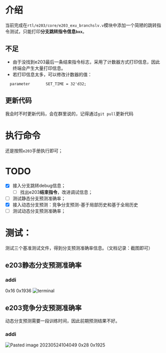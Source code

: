 # 介绍
当前完成在`rtl/e203/core/e203_exu_branchslv.v`模块中添加一个简陋的跳转指令测试，只能打印**分支跳转指令信息`bxx`**。
## 不足
- 由于没找到e203最后一条结束指令标志，采用了计数器方式打印信息，因此终端会产生大量打印信息。
- 若打印信息太多，可以修改计数器的值：
```
  parameter       SET_TIME = 32'd32;
```
## 更新代码
我会时不时更新代码，会在群里说的，记得通过`git pull`更新代码

# 执行命令
还是按照`e203`手册执行即可；

# TODO
- [x] 接入分支跳转debug信息；
  - [ ] 找出e203**结束指令**，改进调试信息；
- [ ] 测试静态分支预测准确率；
- [x] 接入动态分支预测：竞争分支预测-基于局部历史和基于全局历史
- [ ] 测试动态分支预测准确率；

# 测试：
测试三个基准测试文件，得到分支预测准确率信息。（文档记录：截图即可）
## e203静态分支预测准确率
### addi 
0x16 0x1936
![terminal](https://zpnmh.oss-cn-beijing.aliyuncs.com/undefined202305231639460.png)
## e203竞争分支预测准确率
动态分支预测需要一段训练时间，因此前期预测结果不好。
### addi

![Pasted image 20230524104049](https://zpnmh.oss-cn-beijing.aliyuncs.com/undefined202305241040437.png)
0x28  0x1925